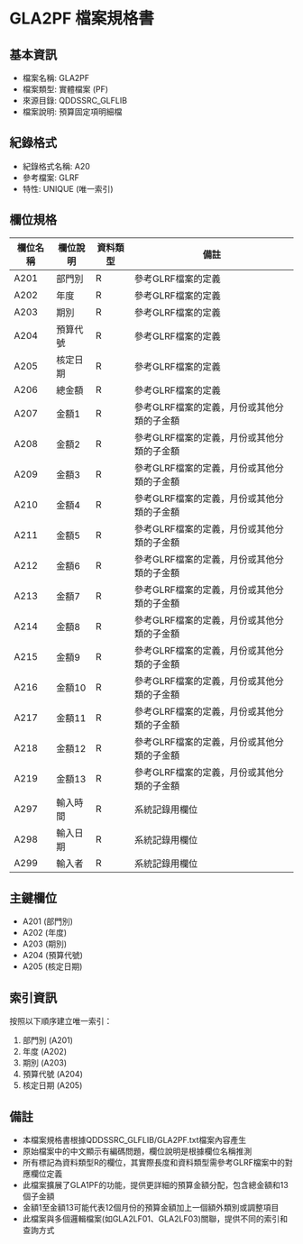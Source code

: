 # GLA2PF 檔案規格書

## 基本資訊
- 檔案名稱: GLA2PF
- 檔案類型: 實體檔案 (PF)
- 來源目錄: QDDSSRC_GLFLIB
- 檔案說明: 預算固定項明細檔

## 紀錄格式
- 紀錄格式名稱: A20
- 參考檔案: GLRF
- 特性: UNIQUE (唯一索引)

## 欄位規格

| 欄位名稱 | 欄位說明 | 資料類型 | 備註 |
|---------|---------|---------|------|
| A201 | 部門別 | R | 參考GLRF檔案的定義 |
| A202 | 年度 | R | 參考GLRF檔案的定義 |
| A203 | 期別 | R | 參考GLRF檔案的定義 |
| A204 | 預算代號 | R | 參考GLRF檔案的定義 |
| A205 | 核定日期 | R | 參考GLRF檔案的定義 |
| A206 | 總金額 | R | 參考GLRF檔案的定義 |
| A207 | 金額1 | R | 參考GLRF檔案的定義，月份或其他分類的子金額 |
| A208 | 金額2 | R | 參考GLRF檔案的定義，月份或其他分類的子金額 |
| A209 | 金額3 | R | 參考GLRF檔案的定義，月份或其他分類的子金額 |
| A210 | 金額4 | R | 參考GLRF檔案的定義，月份或其他分類的子金額 |
| A211 | 金額5 | R | 參考GLRF檔案的定義，月份或其他分類的子金額 |
| A212 | 金額6 | R | 參考GLRF檔案的定義，月份或其他分類的子金額 |
| A213 | 金額7 | R | 參考GLRF檔案的定義，月份或其他分類的子金額 |
| A214 | 金額8 | R | 參考GLRF檔案的定義，月份或其他分類的子金額 |
| A215 | 金額9 | R | 參考GLRF檔案的定義，月份或其他分類的子金額 |
| A216 | 金額10 | R | 參考GLRF檔案的定義，月份或其他分類的子金額 |
| A217 | 金額11 | R | 參考GLRF檔案的定義，月份或其他分類的子金額 |
| A218 | 金額12 | R | 參考GLRF檔案的定義，月份或其他分類的子金額 |
| A219 | 金額13 | R | 參考GLRF檔案的定義，月份或其他分類的子金額 |
| A297 | 輸入時間 | R | 系統記錄用欄位 |
| A298 | 輸入日期 | R | 系統記錄用欄位 |
| A299 | 輸入者 | R | 系統記錄用欄位 |

## 主鍵欄位
- A201 (部門別)
- A202 (年度)
- A203 (期別)
- A204 (預算代號)
- A205 (核定日期)

## 索引資訊
按照以下順序建立唯一索引：
1. 部門別 (A201)
2. 年度 (A202)
3. 期別 (A203)
4. 預算代號 (A204)
5. 核定日期 (A205)

## 備註
- 本檔案規格書根據QDDSSRC_GLFLIB/GLA2PF.txt檔案內容產生
- 原始檔案中的中文顯示有編碼問題，欄位說明是根據欄位名稱推測
- 所有標記為資料類型R的欄位，其實際長度和資料類型需參考GLRF檔案中的對應欄位定義
- 此檔案擴展了GLA1PF的功能，提供更詳細的預算金額分配，包含總金額和13個子金額
- 金額1至金額13可能代表12個月份的預算金額加上一個額外類別或調整項目
- 此檔案與多個邏輯檔案(如GLA2LF01、GLA2LF03)關聯，提供不同的索引和查詢方式 